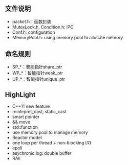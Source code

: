 文件说明
---
* packet.h：函数封装
* MutexLock.h, Condition.h: IPC
* Conf.h: configuration
* MemoryPool.h: using memory pool to allocate memory

命名规则
---
* SP_*：智能指针share_ptr<T>
* WP_*：智能指针weak_ptr<T>
* UP_*：智能指针unique_ptr<T>

HighLight
---
* C++11 new feature
* reintepret_cast, static_cast
* smart pointer
* && move
* std::function
* use memory pool to manage memory
* Reactor model
* one loop per thread + non-blocking I/O
* epoll
* asychronic log: double buffer
* RAII